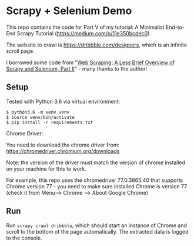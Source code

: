 # Scrapy + Selenium Demo

This repo contains the code for Part V of my tutorial: A Minimalist End-to-End Scrapy Tutorial (https://medium.com/p/11e350bcdec0).

The website to crawl is https://dribbble.com/designers, which is an infinite scroll page.

I borrowed some code from "[Web Scraping: A Less Brief Overview of Scrapy and Selenium, Part II](https://towardsdatascience.com/web-scraping-a-less-brief-overview-of-scrapy-and-selenium-part-ii-3ad290ce7ba1)" - many thanks to the author!

## Setup
Tested with Python 3.6 via virtual environment:
```shell
$ python3.6 -m venv venv
$ source venv/bin/activate
$ pip install -r requirements.txt
```

Chrome Driver:

You need to download the chrome driver from: https://chromedriver.chromium.org/downloads

Note: the version of the driver must match the version of chrome installed on your machine for this to work.

For example, this repo uses the chromedriver 77.0.3865.40 that supports Chrome version 77 - you need to make sure installed Chrome is version 77 (check it from Menu--> Chrome --> About Google Chrome)

## Run

Run `scrapy crawl dribbble`, which should start an instance of Chrome and scroll to the bottom of the page automatically. The extracted data is logged to the console. 
